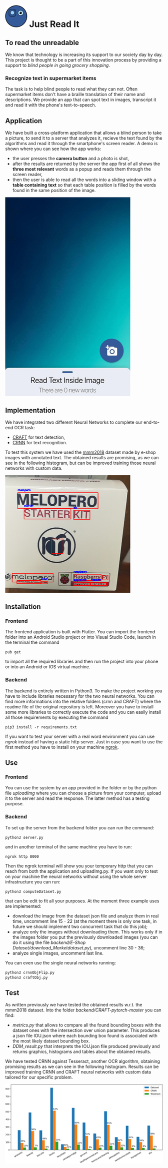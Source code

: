 # <img width="70" height="70" src="demo/icon.png">  Just Read It 
## To read the unreadable 
We know that technology is increasing its support to our society day by day. This project is thought to be a part of this innovation process by providing a support to *blind people in going grocery shopping*.

### Recognize text in supermarket items
The task is to help blind people to read what they can not. Often supermarket items don't have a braille translation of their name and descriptions. We provide an app that can spot text in images, transcript it and read it with the phone's text-to-speech.

## Application
We have built a cross-platform application that allows a blind person to take a picture, to send it to a server that analyzes it, recieve the text found by the algorithms and read it through the smartphone's screen reader. A demo is shown where you can see how the app works: 
- the user presses the **camera button** and a photo is shot,
- after the results are returned by the server the app first of all shows the **three most relevant** words as a popup and reads them through the screen reader, 
- then the user is able to read all the words into a sliding window with a **table containing text** so that each table position is filled by the words found in the same position of the image.

<img src="demo/demo.gif" width="400">

## Implementation
We have integrated two different Neural Networks to complete our end-to-end OCR task:
- [CRAFT](https://github.com/clovaai/CRAFT-pytorch) for text detection,
- [CRNN](https://github.com/meijieru/crnn.pytorch) for text recognition. 

To test this system we have used the [mmm2018](https://github.com/jiang-public/MMM2018) dataset made by e-shop images with annotated text. 
The obtained results are promising, as we can see in the following histogram, but can be improved training those neural networks with custom data.

<img src="demo/sample.png" width="400">

## Installation
### Frontend 
The frontend application is built with Flutter. You can import the frontend folder into an Android Studio project or into Visual Studio Code, launch in the terminal the command

	pub get 

to import all the required libraries and then run the project into your phone or into an Android or IOS virtual machine.

### Backend
The backend is entirely written in Python3. To make the project working you have to include libraries necessary for the two neural networks. You can find more informations into the relative folders (crnn and CRAFT) where the readme file of the original repository is left.
Moreover you have to install some more libraries to correctly execute the code and you can easily install all those requirements by executing the command 

	pip3 install -r requirements.txt

If you want to test your server with a real word environment you can use *ngrok* instead of having a static http server. Just in case you want to use the first method you have to install on your machine [ngrok](https://ngrok.com/download).

## Use
### Frontend 
You can use the system by an app provided in the folder or by the python file *uploadImg* where you can choose a picture from your computer, upload it to the server and read the response. The latter method has a testing purpose.

### Backend
To set up the server from the backend folder you can run the command:

	python3 server.py

and in another terminal of the same machine you have to run:
	
	ngrok http 8000

Then the ngrok terminal will show you your temporary http that you can reach from both the application and uploadImg.py. 
If you want only to test on your machine the neural networks without using the whole server infrastructure you can run:
	
	python3 computeDataset.py

that can be edit to fit all your purposes. At the moment three example uses are implemented:

- download the image from the dataset json file and analyze them in real time, uncomment line 15 - 22 (at the moment there is only one task, in future we should implement two concurrent task that do this job);
- analyze only the images without downloading them. This works only if in the images folder you put the previously downloaded images (you can do it using the file *backend/E-Shop Dataset/download_Marketdataset.py*), uncomment line 30 - 36;
- analyze single images, uncomment last line.

You can even use the single neural networks running:

	python3 crnnObjFlip.py
	python3 craftObj.py

## Test
As written previously we have tested the obtained results w.r.t. the mmm2018 dataset. Into the folder *backend/CRAFT-pytorch-master* you can find:

- *metrics.py* that allows to compare all the found bounding boxes with the dataset ones with the intersection over union parameter. This produces a json file IOU.json where each bounding box found is associated with the most likely dataset bounding box.
- *DDM_result.py* that interprets the IOU.json file produced previously and returns graphics, histograms and tables about the obtained results.

We have tested CRNN against Tesseract, another OCR algorithm, obtaining promising results as we can see in the following histogram.
Results can be improved training CRNN and CRAFT neural networks with custom data tailored for our specific problem.

![Histogram showing the precision results of the two different approaches CRNN and Tesseract](demo/histogram.png)
